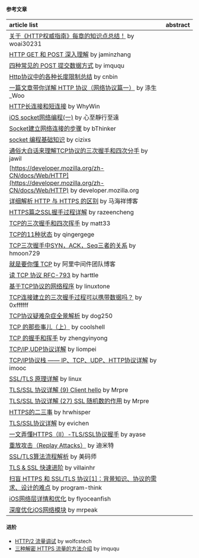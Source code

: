 
#### 参考文章
article list | abstract
:-- | :--:
[关于《HTTP权威指南》每章的知识点总结！](https://github.com/woai30231/http) by woai30231 |
[HTTP GET 和 POST 深入理解](https://jaminzhang.github.io/http/HTTP-GET-vs-POST-deep-understanding/) by jaminzhang |
[四种常见的 POST 提交数据方式](https://imququ.com/post/four-ways-to-post-data-in-http.html) by imququ |
[Http协议中的各种长度限制总结](https://cnbin.github.io/blog/2016/02/20/httpxie-yi-zhong-de-ge-chong-chang-du-xian-zhi-zong-jie/) by cnbin |
[一篇文章带你详解 HTTP 协议（网络协议篇一）](http://www.jianshu.com/p/6e9e4156ece3) by 涤生_Woo |
[HTTP长连接和短连接](http://www.cnblogs.com/0201zcr/p/4694945.html) by WhyWin |
[iOS socket网络编程(一)](http://www.jianshu.com/p/0a050f098a1e) by 心至靜行至遠 |
[Socket建立网络连接的步骤](https://blog.csdn.net/BThinker/article/details/75570994) by bThinker |
[socket 编程基础知识](https://cizixs.com/2015/03/29/basic-socket-programming/) by cizixs |
[通俗大白话来理解TCP协议的三次握手和四次分手](https://github.com/jawil/blog/issues/14) by jawil |
[https://developer.mozilla.org/zh-CN/docs/Web/HTTP](https://developer.mozilla.org/zh-CN/docs/Web/HTTP) by developer.mozilla.org |
[详细解析 HTTP 与 HTTPS 的区别](https://juejin.im/entry/58d7635e5c497d0057fae036) by 马海祥博客 |
[HTTPS篇之SSL握手过程详解](https://razeencheng.com/post/ssl-handshake-detail.html) by razeencheng |
[TCP的三次握手和四次挥手](http://matt33.com/2016/08/30/http-protocol/) by matt33 |
[TCP的11种状态](https://www.cnblogs.com/qingergege/p/6603488.html) by qingergege |
[TCP三次握手中SYN，ACK，Seq三者的关系](https://blog.csdn.net/u014507230/article/details/45310847) by hmoon729 |
[就是要你懂 TCP](http://jm.taobao.org/2017/06/08/20170608/) by 阿里中间件团队博客 |
[读 TCP 协议 RFC-793](https://harttle.land/2014/09/27/tcp.html) by harttle |
[基于TCP协议的网络程序](http://docs.linuxtone.org/ebooks/C&CPP/c/ch37s02.html) by linuxtone |
[TCP连接建立的三次握手过程可以携带数据吗？](http://0xffffff.org/2015/04/15/36-The-TCP-three-way-handshake-with-data/) by 0xffffff |
[TCP协议疑难杂症全景解析](https://blog.csdn.net/dog250/article/details/6612496) by dog250 |
[TCP 的那些事儿（上）](https://coolshell.cn/articles/11564.html) by coolshell |
[TCP 的握手和挥手](https://zhengyinyong.com/tcp-handshake-and-finish.html) by zhengyinyong |
[TCP/IP,UDP协议详解](http://liompei.com/2017/11/16/TCPIP_UDP%E5%8D%8F%E8%AE%AE%E8%AF%A6%E8%A7%A3/) by liompei | 
[TCP/IP协议栈 —— IP、TCP、UDP、HTTP协议详解](http://www.imooc.com/article/269806) by imooc |
[SSL/TLS 原理详解](https://linux.cn/article-5850-1.html) by linux |
[TLS/SSL 协议详解 (9) Client hello](https://blog.csdn.net/mrpre/article/details/77867439) by Mrpre |
[TLS/SSL 协议详解 (27) SSL 随机数的作用](https://blog.csdn.net/mrpre/article/details/77973464) by Mrpre |
[HTTPS的二三事](https://www.hrwhisper.me/introduction-to-https/) by hrwhisper |
[TLS/SSL协议详解](https://www.evichen.com/2017/02/03/SSL/) by evichen |
[一文弄懂HTTPS（II）-TLS/SSL协议握手](https://ayase.moe/2018/11/15/https-tls/) by ayase |
[重放攻击（Replay Attacks）](https://www.cnblogs.com/shijingjing07/p/6123664.html) by 迪米特 |
[SSL/TLS算法流程解析](https://www.cnblogs.com/littleatp/p/6219630.html) by 美码师 |
[TLS & SSL 快速进阶](https://villainhr.com/page/2016/10/26/TLS%20&%20SSL%20%E5%BF%AB%E9%80%9F%E8%BF%9B%E9%98%B6) by villainhr |
[扫盲 HTTPS 和 SSL/TLS 协议[1]：背景知识、协议的需求、设计的难点](https://program-think.blogspot.com/2014/11/https-ssl-tls-1.html) by program-think |
[iOS网络层详情和优化](http://flyoceanfish.top/2018/03/15/iOS%E7%BD%91%E7%BB%9C%E5%B1%82%E8%AF%A6%E8%A7%A3%E5%92%8C%E4%BC%98%E5%8C%96/) by flyoceanfish |
[深度优化iOS网络模块](http://mrpeak.cn/blog/ios-network/) by mrpeak |


#### 进阶
- [HTTP/2 流量调试](https://www.wolfcstech.com/2016/11/18/HTTP2_debug/) by wolfcstech
- [三种解密 HTTPS 流量的方法介绍](https://imququ.com/post/how-to-decrypt-https.html) by imququ